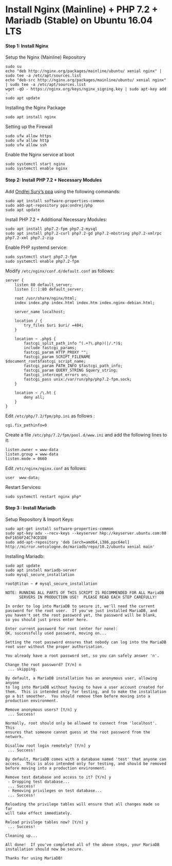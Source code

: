 # Install Nginx \(Mainline\) + PHP 7.2 + Mariadb \(Stable\) on Ubuntu 16.04 LTS

#### Step 1: Install Nginx

Setup the  Nginx \(Mainline\) Repository

```
sudo su
echo "deb http://nginx.org/packages/mainline/ubuntu/ xenial nginx" | sudo tee -a /etc/apt/sources.list
echo "deb-src http://nginx.org/packages/mainline/ubuntu/ xenial nginx" | sudo tee -a /etc/apt/sources.list
wget -qO - https://nginx.org/keys/nginx_signing.key | sudo apt-key add -
sudo apt update
```

Installing the Nginx Package

```
sudo apt install nginx
```

Setting up the Firewall

```
sudo ufw allow https
sudo ufw allow http
sudo ufw allow ssh
```

Enable the Nginx service at boot

```
sudo systemctl start nginx
sudo systemctl enable nginx
```

#### Step 2: Install PHP 7.2 + Necessary Modules

Add [Ondřej Surý’s ppa](https://launchpad.net/~ondrej/+archive/ubuntu/php) using the following commands:

```
sudo apt install software-properties-common
sudo add-apt-repository ppa:ondrej/php
sudo apt update
```

Install PHP 7.2 + Additional Necessary Modules:

```
sudo apt install php7.2-fpm php7.2-mysql
sudo apt install php7.2-curl php7.2-gd php7.2-mbstring php7.2-xmlrpc php7.2-xml php7.2-zip
```

Enable PHP systemd service:

```
sudo systemctl start php7.2-fpm
sudo systemctl enable php7.2-fpm
```

Modify `/etc/nginx/conf.d/default.conf`  as follows:

```
server {
    listen 80 default_server;
    listen [::]:80 default_server;
 
    root /usr/share/nginx/html;
    index index.php index.html index.htm index.nginx-debian.html;
 
    server_name localhost;
 
    location / {
        try_files $uri $uri/ =404;
    }
 
    location ~ .php$ {
        fastcgi_split_path_info ^(.+?\.php)(|/.*)$;
        include fastcgi_params;
        fastcgi_param HTTP_PROXY "";
        fastcgi_param SCRIPT_FILENAME $document_root$fastcgi_script_name;
        fastcgi_param PATH_INFO $fastcgi_path_info;
        fastcgi_param QUERY_STRING $query_string;
        fastcgi_intercept_errors on;
        fastcgi_pass unix:/var/run/php/php7.2-fpm.sock;
    }
 
    location ~ /\.ht {
        deny all;
    }
}
```

Edit `/etc/php/7.2/fpm/php.ini` as follows :

```
cgi.fix_pathinfo=0
```

Create a file `/etc/php/7.2/fpm/pool.d/www.ini` and add the following lines to it:

```
listen.owner = www-data
listen.group = www-data
listen.mode = 0660
```

Edit `/etc/nginx/nginx.conf` as follows:

```
user  www-data;
```

Restart Services:

```
sudo systemctl restart nginx php*
```

#### Step 3 : Install Mariadb

Setup Repository & Import Keys:

```
sudo apt-get install software-properties-common
sudo apt-key adv --recv-keys --keyserver hkp://keyserver.ubuntu.com:80 0xF1656F24C74CD1D8
sudo add-apt-repository 'deb [arch=amd64,i386,ppc64el] http://mirror.netcologne.de/mariadb/repo/10.2/ubuntu xenial main'
```

Installing Mariadb:

```
sudo apt update
sudo apt install mariadb-server
sudo mysql_secure_installation
```

```
root@titan ~ # mysql_secure_installation 

NOTE: RUNNING ALL PARTS OF THIS SCRIPT IS RECOMMENDED FOR ALL MariaDB
      SERVERS IN PRODUCTION USE!  PLEASE READ EACH STEP CAREFULLY!

In order to log into MariaDB to secure it, we'll need the current
password for the root user.  If you've just installed MariaDB, and
you haven't set the root password yet, the password will be blank,
so you should just press enter here.

Enter current password for root (enter for none): 
OK, successfully used password, moving on...

Setting the root password ensures that nobody can log into the MariaDB
root user without the proper authorisation.

You already have a root password set, so you can safely answer 'n'.

Change the root password? [Y/n] n
 ... skipping.

By default, a MariaDB installation has an anonymous user, allowing anyone
to log into MariaDB without having to have a user account created for
them.  This is intended only for testing, and to make the installation
go a bit smoother.  You should remove them before moving into a
production environment.

Remove anonymous users? [Y/n] y
 ... Success!

Normally, root should only be allowed to connect from 'localhost'.  This
ensures that someone cannot guess at the root password from the network.

Disallow root login remotely? [Y/n] y
 ... Success!

By default, MariaDB comes with a database named 'test' that anyone can
access.  This is also intended only for testing, and should be removed
before moving into a production environment.

Remove test database and access to it? [Y/n] y
 - Dropping test database...
 ... Success!
 - Removing privileges on test database...
 ... Success!

Reloading the privilege tables will ensure that all changes made so far
will take effect immediately.

Reload privilege tables now? [Y/n] y
 ... Success!

Cleaning up...

All done!  If you've completed all of the above steps, your MariaDB
installation should now be secure.

Thanks for using MariaDB!

```



